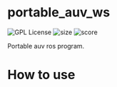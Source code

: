 # portable_auv_ws
![GPL License](https://img.shields.io/github/license/UWVG/portable_auv_ws) ![size](https://img.shields.io/github/repo-size/UWVG/portable_auv_ws) ![score](https://img.shields.io/codefactor/grade/github/UWVG/portable_auv_ws/main)

Portable auv ros program.

# How to use

